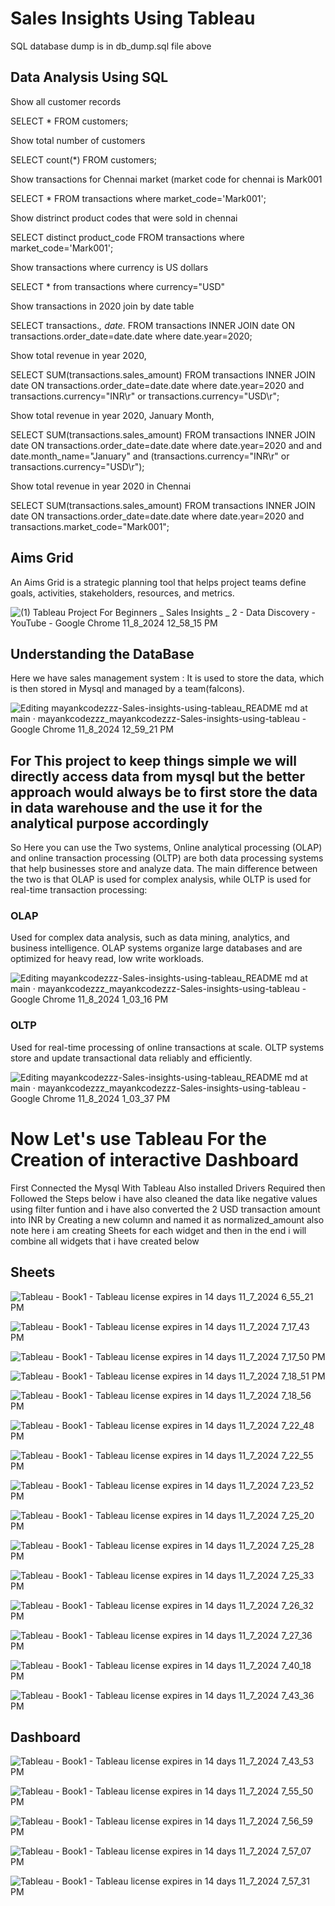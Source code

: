# Sales Insights Using Tableau
SQL database dump is in db_dump.sql file above

## Data Analysis Using SQL
Show all customer records

SELECT * FROM customers;

Show total number of customers

SELECT count(*) FROM customers;

Show transactions for Chennai market (market code for chennai is Mark001

SELECT * FROM transactions where market_code='Mark001';

Show distrinct product codes that were sold in chennai

SELECT distinct product_code FROM transactions where market_code='Mark001';

Show transactions where currency is US dollars

SELECT * from transactions where currency="USD"

Show transactions in 2020 join by date table

SELECT transactions.*, date.* FROM transactions INNER JOIN date ON transactions.order_date=date.date where date.year=2020;

Show total revenue in year 2020,

SELECT SUM(transactions.sales_amount) FROM transactions INNER JOIN date ON transactions.order_date=date.date where date.year=2020 and transactions.currency="INR\r" or transactions.currency="USD\r";

Show total revenue in year 2020, January Month,

SELECT SUM(transactions.sales_amount) FROM transactions INNER JOIN date ON transactions.order_date=date.date where date.year=2020 and and date.month_name="January" and (transactions.currency="INR\r" or transactions.currency="USD\r");

Show total revenue in year 2020 in Chennai

SELECT SUM(transactions.sales_amount) FROM transactions INNER JOIN date ON transactions.order_date=date.date where date.year=2020 and transactions.market_code="Mark001";

## Aims Grid 
An Aims Grid is a strategic planning tool that helps project teams define goals, activities, stakeholders, resources, and metrics.

![(1) Tableau Project For Beginners _ Sales Insights _ 2 - Data Discovery - YouTube - Google Chrome 11_8_2024 12_58_15 PM](https://github.com/user-attachments/assets/92f64c28-77bf-4203-b4c6-ffe08d886979)

## Understanding the DataBase
Here we have sales management system : It is used to store the data, which is then stored in Mysql and managed by a team(falcons).

![Editing mayankcodezzz-Sales-insights-using-tableau_README md at main · mayankcodezzz_mayankcodezzz-Sales-insights-using-tableau - Google Chrome 11_8_2024 12_59_21 PM](https://github.com/user-attachments/assets/c19324da-9d90-48fb-b0f6-89975c25efac)

## For This project to keep things simple we will directly access data from mysql but the better approach would always be to first store the data in data warehouse and the use it for the analytical purpose accordingly
So Here you can use the Two systems,
Online analytical processing (OLAP) and online transaction processing (OLTP) are both data processing systems that help businesses store and analyze data. The main difference between the two is that OLAP is used for complex analysis, while OLTP is used for real-time transaction processing: 
### OLAP
Used for complex data analysis, such as data mining, analytics, and business intelligence. OLAP systems organize large databases and are optimized for heavy read, low write workloads. 

![Editing mayankcodezzz-Sales-insights-using-tableau_README md at main · mayankcodezzz_mayankcodezzz-Sales-insights-using-tableau - Google Chrome 11_8_2024 1_03_16 PM](https://github.com/user-attachments/assets/4c7c88bf-5026-4dd1-8dcc-c7dc31053d5c)

### OLTP
Used for real-time processing of online transactions at scale. OLTP systems store and update transactional data reliably and efficiently. 

![Editing mayankcodezzz-Sales-insights-using-tableau_README md at main · mayankcodezzz_mayankcodezzz-Sales-insights-using-tableau - Google Chrome 11_8_2024 1_03_37 PM](https://github.com/user-attachments/assets/cf372743-ab7d-43e5-86ba-029b4e5b5e7e)

# Now Let's use Tableau For the Creation of interactive Dashboard
First Connected the Mysql With Tableau Also installed Drivers Required then Followed the Steps below i have also cleaned the data like negative values using filter funtion and i have also converted the 2 USD transaction amount into INR by Creating a new column and named it as normalized_amount also note here i am creating Sheets for each widget and then in the end i will combine all widgets that i have created below

## Sheets

![Tableau - Book1 - Tableau license expires in 14 days 11_7_2024 6_55_21 PM](https://github.com/user-attachments/assets/9184a828-3faa-4bd4-8edd-44959ee27863)

![Tableau - Book1 - Tableau license expires in 14 days 11_7_2024 7_17_43 PM](https://github.com/user-attachments/assets/4a47a7c3-06f4-4af0-9aa9-fc4cccaa9be6)

![Tableau - Book1 - Tableau license expires in 14 days 11_7_2024 7_17_50 PM](https://github.com/user-attachments/assets/99f9b4dc-c0a5-4d17-8812-987feb7ef226)

![Tableau - Book1 - Tableau license expires in 14 days 11_7_2024 7_18_51 PM](https://github.com/user-attachments/assets/9daad465-109c-469e-abeb-0a6fdb43aeba)

![Tableau - Book1 - Tableau license expires in 14 days 11_7_2024 7_18_56 PM](https://github.com/user-attachments/assets/4cf7337f-c593-4a9b-bf74-99c4be1af052)

![Tableau - Book1 - Tableau license expires in 14 days 11_7_2024 7_22_48 PM](https://github.com/user-attachments/assets/7708ffa1-e3a4-4c2d-b897-95809de00be3)

![Tableau - Book1 - Tableau license expires in 14 days 11_7_2024 7_22_55 PM](https://github.com/user-attachments/assets/db3f4fe8-73da-4870-9897-c1738601d665)

![Tableau - Book1 - Tableau license expires in 14 days 11_7_2024 7_23_52 PM](https://github.com/user-attachments/assets/b3e05412-c7a2-4140-ae83-9f081a5209ee)

![Tableau - Book1 - Tableau license expires in 14 days 11_7_2024 7_25_20 PM](https://github.com/user-attachments/assets/578b2cbf-deeb-4d1c-9f54-5c832804f81d)

![Tableau - Book1 - Tableau license expires in 14 days 11_7_2024 7_25_28 PM](https://github.com/user-attachments/assets/6f03a0be-e818-45eb-8249-e1da33990d69)

![Tableau - Book1 - Tableau license expires in 14 days 11_7_2024 7_25_33 PM](https://github.com/user-attachments/assets/7c94023f-089f-419b-b59f-2c183dbe3a8b)

![Tableau - Book1 - Tableau license expires in 14 days 11_7_2024 7_26_32 PM](https://github.com/user-attachments/assets/0e86a3b3-7812-4e40-b980-ca94a522cfb5)

![Tableau - Book1 - Tableau license expires in 14 days 11_7_2024 7_27_36 PM](https://github.com/user-attachments/assets/807f1468-aa46-488a-8a27-1289b3e06c05)

![Tableau - Book1 - Tableau license expires in 14 days 11_7_2024 7_40_18 PM](https://github.com/user-attachments/assets/7607406b-8f67-49ec-8be4-0abe663032b6)

![Tableau - Book1 - Tableau license expires in 14 days 11_7_2024 7_43_36 PM](https://github.com/user-attachments/assets/1ed9a3d8-5ff8-4a7e-918a-f4263571341a)

## Dashboard

![Tableau - Book1 - Tableau license expires in 14 days 11_7_2024 7_43_53 PM](https://github.com/user-attachments/assets/57eddfa1-3fa6-4359-b4ca-8bb8a562532b)

![Tableau - Book1 - Tableau license expires in 14 days 11_7_2024 7_55_50 PM](https://github.com/user-attachments/assets/a368eec3-9cb9-401e-85a9-839aa375232c)

![Tableau - Book1 - Tableau license expires in 14 days 11_7_2024 7_56_59 PM](https://github.com/user-attachments/assets/a7e88380-fb45-400c-9b6b-08379fbd92cf)

![Tableau - Book1 - Tableau license expires in 14 days 11_7_2024 7_57_07 PM](https://github.com/user-attachments/assets/6c481b2b-ee78-4b25-9b80-ce27a7850da9)

![Tableau - Book1 - Tableau license expires in 14 days 11_7_2024 7_57_31 PM](https://github.com/user-attachments/assets/a481dd3e-8df8-4d60-9002-25608c8edf40)

